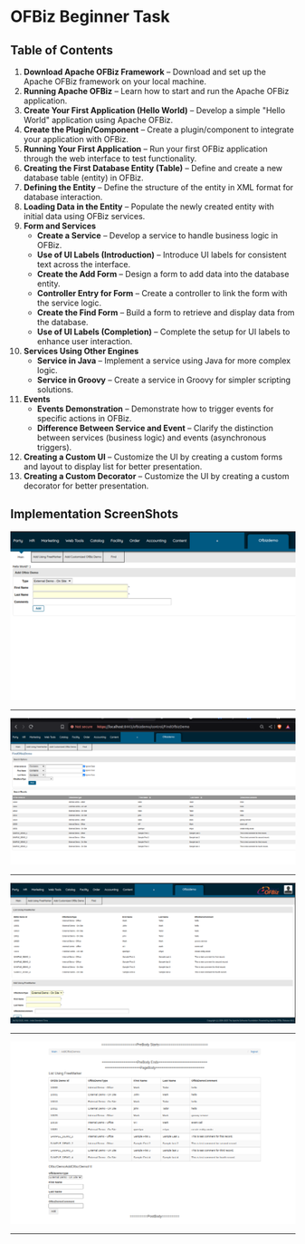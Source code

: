 # OFBiz Beginner Task

## Table of Contents

1. **Download Apache OFBiz Framework** – Download and set up the Apache OFBiz framework on your local machine.
2. **Running Apache OFBiz** – Learn how to start and run the Apache OFBiz application.
3. **Create Your First Application (Hello World)** – Develop a simple "Hello World" application using Apache OFBiz.
4. **Create the Plugin/Component** – Create a plugin/component to integrate your application with OFBiz.
5. **Running Your First Application** – Run your first OFBiz application through the web interface to test functionality.
6. **Creating the First Database Entity (Table)** – Define and create a new database table (entity) in OFBiz.
7. **Defining the Entity** – Define the structure of the entity in XML format for database interaction.
8. **Loading Data in the Entity** – Populate the newly created entity with initial data using OFBiz services.
9. **Form and Services**
    - **Create a Service** – Develop a service to handle business logic in OFBiz.
    - **Use of UI Labels (Introduction)** – Introduce UI labels for consistent text across the interface.
    - **Create the Add Form** – Design a form to add data into the database entity.
    - **Controller Entry for Form** – Create a controller to link the form with the service logic.
    - **Create the Find Form** – Build a form to retrieve and display data from the database.
    - **Use of UI Labels (Completion)** – Complete the setup for UI labels to enhance user interaction.
10. **Services Using Other Engines**
    - **Service in Java** – Implement a service using Java for more complex logic.
    - **Service in Groovy** – Create a service in Groovy for simpler scripting solutions.
11. **Events**
    - **Events Demonstration** – Demonstrate how to trigger events for specific actions in OFBiz.
    - **Difference Between Service and Event** – Clarify the distinction between services (business logic) and events (asynchronous triggers).
12. **Creating a Custom UI** – Customize the UI by creating a custom forms and layout to display list for better presentation.
13. **Creating a Custom Decorator** – Customize the UI by creating a custom decorator for better presentation.

## Implementation ScreenShots

![img.png](img.png)

---

![img_3.png](img_3.png)

---

![img_1.png](img_1.png)

---

![img_2.png](img_2.png)

---